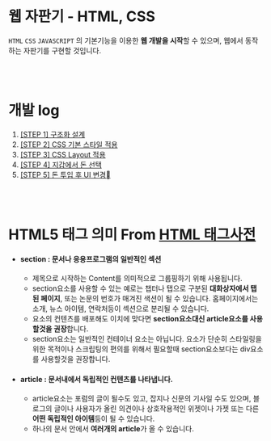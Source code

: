 # 웹 자판기 - HTML, CSS

`HTML` `CSS` `JAVASCRIPT` 의 기본기능을 이용한 **웹 개발을 시작**할 수 있으며, 웹에서 동작하는 자판기를 구현할 것입니다. 

<br />

<br />

# 개발 log

1. [[STEP 1] 구조화 설계](https://github.com/antaehyeon/javascript-vm/tree/antaehyeon/README/step1.md)
2. [[STEP 2] CSS 기본 스타일 적용](https://github.com/antaehyeon/javascript-vm/tree/antaehyeon/README/step2.md)
3. [[STEP 3] CSS Layout 적용](https://github.com/antaehyeon/javascript-vm/tree/antaehyeon/README/step3.md)
4. [[STEP 4] 지갑에서 돈 선택](https://github.com/antaehyeon/javascript-vm/tree/antaehyeon/README/step4.md)
5. [[STEP 5] 돈 투입 후 UI 변경](https://github.com/antaehyeon/javascript-vm/tree/antaehyeon/README/step5.md)

<br />

<br />

# HTML5 태그 의미 From [HTML 태그사전](https://opentutorials.org/module/552)

- #### section : 문서나 응용프로그램의 일반적인 섹션

  - 제목으로 시작하는 Content를 의미적으로 그룹핑하기 위해 사용됩니다.
  - section요소를 사용할 수 있는 예로는 챕터나 탭으로 구분된  **대화상자에서 탭된 페이지**, 또는 논문의 번호가 매겨진 색션이 될 수 있습니다. 홈페이지에서는 소개, 뉴스 아이템, 연락처등이 섹션으로 분리될 수 있습니다.
  - 요소의 컨텐츠를 배포해도 이치에 맞다면 **section요소대신 article요소를 사용할것을 권장**합니다.
  - section요소는 일반적인 컨테이너 요소는 아닙니다. 요소가 단순히 스타일링을 위한 목적이나 스크립팅의 편의를 위해서 필요할때 section요소보다는 div요소를 사용할것을 권장합니다.

- #### article : 문서내에서 독립적인 컨텐츠를 나타냅니다.

  - article요소는 포럼의 글이 될수도 있고, 잡지나 신문의 기사일 수도 있으며, 블로그의 글이나 사용자가 올린 의견이나 상호작용적인 위젯이나 가젯 또는 다른 **어떤 독립적인 아이템**등이 될 수 있습니다.
  - 하나의 문서 안에서 **여러개의 article**가 올 수 있습니다.